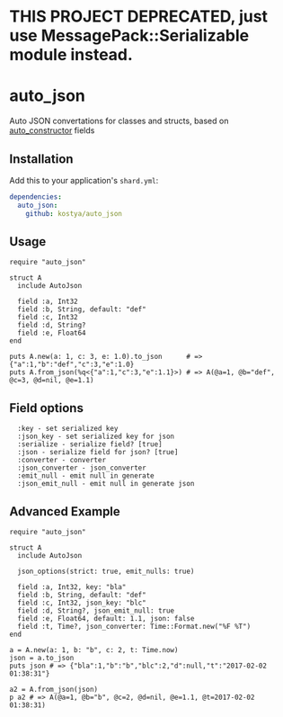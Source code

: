 # THIS PROJECT DEPRECATED, just use MessagePack::Serializable module instead.

# auto_json

Auto JSON convertations for classes and structs, based on [auto_constructor](https://github.com/kostya/auto_constructor) fields

## Installation

Add this to your application's `shard.yml`:

```yaml
dependencies:
  auto_json:
    github: kostya/auto_json
```

## Usage

```crystal
require "auto_json"

struct A
  include AutoJson

  field :a, Int32
  field :b, String, default: "def"
  field :c, Int32
  field :d, String?
  field :e, Float64
end

puts A.new(a: 1, c: 3, e: 1.0).to_json      # => {"a":1,"b":"def","c":3,"e":1.0}
puts A.from_json(%q<{"a":1,"c":3,"e":1.1}>) # => A(@a=1, @b="def", @c=3, @d=nil, @e=1.1)
```

## Field options

```
  :key - set serialized key
  :json_key - set serialized key for json
  :serialize - serialize field? [true]
  :json - serialize field for json? [true]
  :converter - converter
  :json_converter - json_converter
  :emit_null - emit null in generate
  :json_emit_null - emit null in generate json
```

## Advanced Example

```crystal
require "auto_json"

struct A
  include AutoJson

  json_options(strict: true, emit_nulls: true)

  field :a, Int32, key: "bla"
  field :b, String, default: "def"
  field :c, Int32, json_key: "blc"
  field :d, String?, json_emit_null: true
  field :e, Float64, default: 1.1, json: false
  field :t, Time?, json_converter: Time::Format.new("%F %T")
end

a = A.new(a: 1, b: "b", c: 2, t: Time.now)
json = a.to_json
puts json # => {"bla":1,"b":"b","blc":2,"d":null,"t":"2017-02-02 01:38:31"}

a2 = A.from_json(json)
p a2 # => A(@a=1, @b="b", @c=2, @d=nil, @e=1.1, @t=2017-02-02 01:38:31)
```
